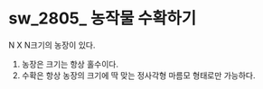 # sw_2805_ 농작물 수확하기

N X N크기의 농장이 있다.

1. 농장은 크기는 항상 홀수이다.
2. 수확은 항상 농장의 크기에 딱 맞는 정사각형 마름모 형태로만 가능하다.